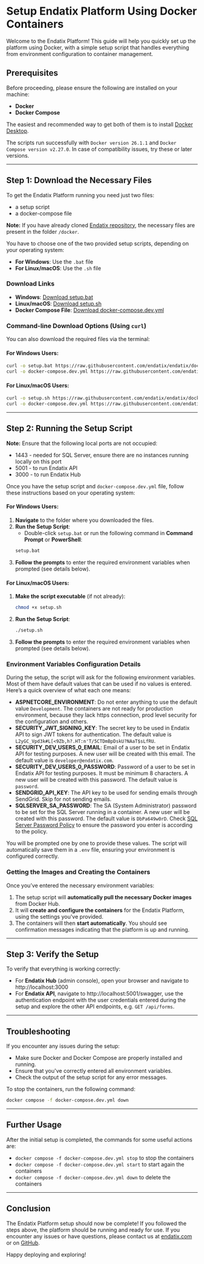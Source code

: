 # Setup Endatix Platform Using Docker Containers

Welcome to the Endatix Platform! This guide will help you quickly set up the platform using Docker, with a simple setup script that handles everything from environment configuration to container management.

## Prerequisites

Before proceeding, please ensure the following are installed on your machine:

- **Docker**
- **Docker Compose**

The easiest and recommended way to get both of them is to install [Docker Desktop](https://docs.docker.com/get-docker/).

The scripts run successfully with `Docker version 26.1.1` and `Docker Compose version v2.27.0`. In case of compatibility issues, try these or later versions.

---

## Step 1: Download the Necessary Files

To get the Endatix Platform running you need just two files:
- a setup script
- a docker-compose file

**Note:** If you have already cloned [Endatix repository](https://github.com/endatix/endatix), the necessary files are  present in the folder `/docker`.

You have to choose one of the two provided setup scripts, depending on your operating system:

- **For Windows**: Use the `.bat` file
- **For Linux/macOS**: Use the `.sh` file

### Download Links

- **Windows**: [Download setup.bat](https://raw.githubusercontent.com/endatix/endatix/docker/setup.bat)
- **Linux/macOS**: [Download setup.sh](https://raw.githubusercontent.com/endatix/endatix/docker/setup.sh)
- **Docker Compose File**: [Download docker-compose.dev.yml](https://raw.githubusercontent.com/endatix/endatix/docker/docker-compose.dev.yml)

### Command-line Download Options (Using `curl`)

You can also download the required files via the terminal:

#### For Windows Users:
```bash
curl -o setup.bat https://raw.githubusercontent.com/endatix/endatix/docker/setup.bat
curl -o docker-compose.dev.yml https://raw.githubusercontent.com/endatix/endatix/docker/docker-compose.dev.yml
```

#### For Linux/macOS Users:
```bash
curl -o setup.sh https://raw.githubusercontent.com/endatix/endatix/docker/setup.sh
curl -o docker-compose.dev.yml https://raw.githubusercontent.com/endatix/endatix/docker/docker-compose.dev.yml
```

---

## Step 2: Running the Setup Script

**Note:** Ensure that the following local ports are not occupied:
- 1443 - needed for SQL Server, ensure there are no instances running locally on this port
- 5001 - to run Endatix API
- 3000 - to run Endatix Hub

Once you have the setup script and `docker-compose.dev.yml` file, follow these instructions based on your operating system:

#### For Windows Users:
1. **Navigate** to the folder where you downloaded the files.
2. **Run the Setup Script**: 
   - Double-click `setup.bat` or run the following command in **Command Prompt** or **PowerShell**:
   ```bash
   setup.bat
   ```
3. **Follow the prompts** to enter the required environment variables when prompted (see details below).

#### For Linux/macOS Users:
1. **Make the script executable** (if not already):
   ```bash
   chmod +x setup.sh
   ```
2. **Run the Setup Script**:
   ```bash
   ./setup.sh
   ```
3. **Follow the prompts** to enter the required environment variables when prompted (see details below).

### Environment Variables Configuration Details

During the setup, the script will ask for the following environment variables. Most of them have default values that can be used if no values is entered. Here’s a quick overview of what each one means:

- **ASPNETCORE_ENVIRONMENT**: Do not enter anything to use the default value `Development`. The containers are not ready for production environment, because they lack https connection, prod level security for the configuration and others.
- **SECURITY_JWT_SIGNING_KEY**: The secret key to be used in Endatix API to sign JWT tokens for authentication. The default value is `L2yGC_Vpd3k#L[<9Zb,h?.HT:n'T/5CTDmBpDskU?NAaT$sLfRU`.
- **SECURITY_DEV_USERS_0_EMAIL**: Email of a user to be set in Endatix API for testing purposes. A new user will be created with this email. The default value is `developer@endatix.com`.
- **SECURITY_DEV_USERS_0_PASSWORD**: Password of a user to be set in Endatix API for testing purposes. It must be minimum 8 characters. A new user will be created with this password. The default value is `password`.
- **SENDGRID_API_KEY**: The API key to be used for sending emails through SendGrid. Skip for not sending emails.
- **SQLSERVER_SA_PASSWORD**: The SA (System Administrator) password to be set for the SQL Server running in a container. A new user will be created with this password. The default value is `DbPa649w0rD`. Check [SQL Server Password Policy](https://learn.microsoft.com/en-us/sql/relational-databases/security/password-policy) to ensure the password you enter is according to the policy.

You will be prompted one by one to provide these values. The script will automatically save them in a `.env` file, ensuring your environment is configured correctly.

### Getting the Images and Creating the Containers

Once you’ve entered the necessary environment variables:

1. The setup script will **automatically pull the necessary Docker images** from Docker Hub.
2. It will **create and configure the containers** for the Endatix Platform, using the settings you've provided.
3. The containers will then **start automatically**. You should see confirmation messages indicating that the platform is up and running.

---

## Step 3: Verify the Setup

To verify that everything is working correctly:

- For **Endatix Hub** (admin console), open your browser and navigate to http://localhost:3000
- For **Endatix API**, navigate to http://localhost:5001/swagger, use the authentication endpoint with the user credentials entered during the setup and explore the other API endpoints, e.g. `GET /api/forms`.

---

## Troubleshooting

If you encounter any issues during the setup:

- Make sure Docker and Docker Compose are properly installed and running.
- Ensure that you've correctly entered all environment variables.
- Check the output of the setup script for any error messages.

To stop the containers, run the following command:

```bash
docker compose -f docker-compose.dev.yml down
```

---

## Further Usage

After the initial setup is completed, the commands for some useful actions are:
- `docker compose -f docker-compose.dev.yml stop` to stop the containers
- `docker compose -f docker-compose.dev.yml start` to start again the containers
- `docker compose -f docker-compose.dev.yml down` to delete the containers

---

## Conclusion

The Endatix Platform setup should now be complete! If you followed the steps above, the platform should be running and ready for use. If you encounter any issues or have questions, please contact us at [endatix.com](https://endatix.com/contact) or on [GitHub](https://github.com/endatix/endatix/discussions).

Happy deploying and exploring!
